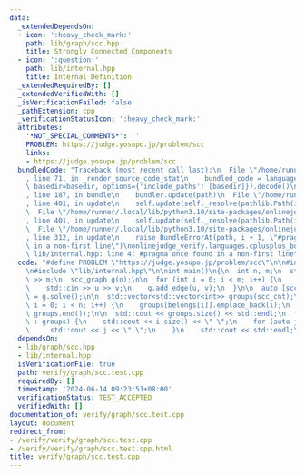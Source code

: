 ```yaml
---
data:
  _extendedDependsOn:
  - icon: ':heavy_check_mark:'
    path: lib/graph/scc.hpp
    title: Strongly Connected Components
  - icon: ':question:'
    path: lib/internal.hpp
    title: Internal Definition
  _extendedRequiredBy: []
  _extendedVerifiedWith: []
  _isVerificationFailed: false
  _pathExtension: cpp
  _verificationStatusIcon: ':heavy_check_mark:'
  attributes:
    '*NOT_SPECIAL_COMMENTS*': ''
    PROBLEM: https://judge.yosupo.jp/problem/scc
    links:
    - https://judge.yosupo.jp/problem/scc
  bundledCode: "Traceback (most recent call last):\n  File \"/home/runner/.local/lib/python3.10/site-packages/onlinejudge_verify/documentation/build.py\"\
    , line 71, in _render_source_code_stat\n    bundled_code = language.bundle(stat.path,\
    \ basedir=basedir, options={'include_paths': [basedir]}).decode()\n  File \"/home/runner/.local/lib/python3.10/site-packages/onlinejudge_verify/languages/cplusplus.py\"\
    , line 187, in bundle\n    bundler.update(path)\n  File \"/home/runner/.local/lib/python3.10/site-packages/onlinejudge_verify/languages/cplusplus_bundle.py\"\
    , line 401, in update\n    self.update(self._resolve(pathlib.Path(included), included_from=path))\n\
    \  File \"/home/runner/.local/lib/python3.10/site-packages/onlinejudge_verify/languages/cplusplus_bundle.py\"\
    , line 401, in update\n    self.update(self._resolve(pathlib.Path(included), included_from=path))\n\
    \  File \"/home/runner/.local/lib/python3.10/site-packages/onlinejudge_verify/languages/cplusplus_bundle.py\"\
    , line 312, in update\n    raise BundleErrorAt(path, i + 1, \"#pragma once found\
    \ in a non-first line\")\nonlinejudge_verify.languages.cplusplus_bundle.BundleErrorAt:\
    \ lib/internal.hpp: line 4: #pragma once found in a non-first line\n"
  code: "#define PROBLEM \"https://judge.yosupo.jp/problem/scc\"\n\n#include \"lib/graph/scc.hpp\"\
    \n#include \"lib/internal.hpp\"\n\nint main()\n{\n  int n, m;\n  std::cin >> n\
    \ >> m;\n  scc_graph g(n);\n\n  for (int i = 0; i < m; i++) {\n    int u, v;\n\
    \    std::cin >> u >> v;\n    g.add_edge(u, v);\n  }\n\n  auto [scc_cnt, belongs]\
    \ = g.solve();\n\n  std::vector<std::vector<int>> groups(scc_cnt);\n  for (int\
    \ i = 0; i < n; i++) {\n    groups[belongs[i]].emplace_back(i);\n  }\n  std::reverse(groups.begin(),\
    \ groups.end());\n\n  std::cout << groups.size() << std::endl;\n  for (auto i\
    \ : groups) {\n    std::cout << i.size() << \" \";\n    for (auto j : i) {\n \
    \     std::cout << j << \" \";\n    }\n    std::cout << std::endl;\n  }\n}\n"
  dependsOn:
  - lib/graph/scc.hpp
  - lib/internal.hpp
  isVerificationFile: true
  path: verify/graph/scc.test.cpp
  requiredBy: []
  timestamp: '2024-06-14 09:23:51+08:00'
  verificationStatus: TEST_ACCEPTED
  verifiedWith: []
documentation_of: verify/graph/scc.test.cpp
layout: document
redirect_from:
- /verify/verify/graph/scc.test.cpp
- /verify/verify/graph/scc.test.cpp.html
title: verify/graph/scc.test.cpp
---
```

